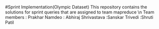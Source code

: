 #Sprint Implementation(Olympic Dataset)
This repository contains the solutions for sprint queries that are assigned to team mapreduce \n
Team members : Prakhar Namdeo
             : Abhiraj Shrivastava
             :Sanskar Trivedi
             :Shruti Patil
             
